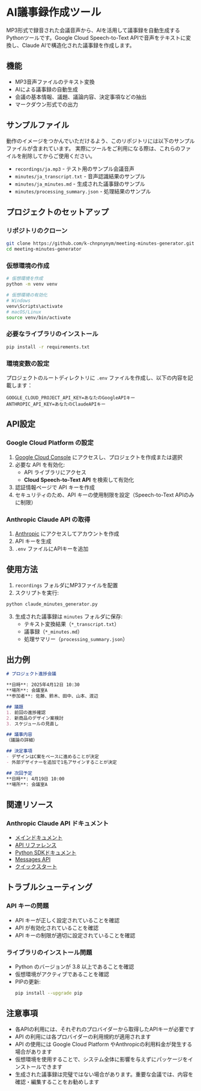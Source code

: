 # AI議事録作成ツール

MP3形式で録音された会議音声から、AIを活用して議事録を自動生成するPythonツールです。Google Cloud Speech-to-Text APIで音声をテキストに変換し、Claude AIで構造化された議事録を作成します。

## 機能

- MP3音声ファイルのテキスト変換
- AIによる議事録の自動生成
- 会議の基本情報、議題、議論内容、決定事項などの抽出
- マークダウン形式での出力

## サンプルファイル
動作のイメージをつかんでいただけるよう、このリポジトリには以下のサンプルファイルが含まれています。
実際にツールをご利用になる際は、これらのファイルを削除してからご使用ください。
- `recordings/ja.mp3` - テスト用のサンプル会議音声
- `minutes/ja_transcript.txt` - 音声認識結果のサンプル
- `minutes/ja_minutes.md` - 生成された議事録のサンプル
- `minutes/processing_summary.json` - 処理結果のサンプル

## プロジェクトのセットアップ

### リポジトリのクローン

```bash
git clone https://github.com/k-chnpnynym/meeting-minutes-generator.git
cd meeting-minutes-generator
```

### 仮想環境の作成

```bash
# 仮想環境を作成
python -m venv venv

# 仮想環境の有効化
# Windows
venv\Scripts\activate
# macOS/Linux
source venv/bin/activate
```

### 必要なライブラリのインストール

```bash
pip install -r requirements.txt
```

### 環境変数の設定

プロジェクトのルートディレクトリに `.env` ファイルを作成し、以下の内容を記載します：

```
GOOGLE_CLOUD_PROJECT_API_KEY=あなたのGoogleAPIキー
ANTHROPIC_API_KEY=あなたのClaudeAPIキー
```

## API設定

### Google Cloud Platform の設定

1. [Google Cloud Console](https://console.cloud.google.com/) にアクセスし、プロジェクトを作成または選択
2. 必要な API を有効化:
   - API ライブラリにアクセス
   - **Cloud Speech-to-Text API** を検索して有効化
3. 認証情報ページで API キーを作成
4. セキュリティのため、API キーの使用制限を設定（Speech-to-Text APIのみに制限）

### Anthropic Claude API の取得

1. [Anthropic](https://console.anthropic.com/) にアクセスしてアカウントを作成
2. API キーを生成
3. `.env` ファイルにAPIキーを追加

## 使用方法

1. `recordings` フォルダにMP3ファイルを配置
2. スクリプトを実行:

```bash
python claude_minutes_generator.py
```

3. 生成された議事録は `minutes` フォルダに保存:
   - テキスト変換結果（`*_transcript.txt`）
   - 議事録（`*_minutes.md`）
   - 処理サマリー（`processing_summary.json`）

## 出力例

```markdown
# プロジェクト進捗会議

**日時**: 2025年4月12日 10:30
**場所**: 会議室A
**参加者**: 佐藤、鈴木、田中、山本、渡辺

## 議題
1. 前回の進捗確認
2. 新商品のデザイン案検討
3. スケジュールの見直し

## 議事内容
（議論の詳細）

## 決定事項
- デザインはC案をベースに進めることが決定
- 外部デザイナーを追加で1名アサインすることが決定

## 次回予定
**日時**: 4月19日 10:00
**場所**: 会議室A
```

## 関連リソース

### Anthropic Claude API ドキュメント

- [メインドキュメント](https://docs.anthropic.com/)
- [API リファレンス](https://docs.anthropic.com/claude/reference/)
- [Python SDKドキュメント](https://github.com/anthropics/anthropic-sdk-python)
- [Messages API](https://docs.anthropic.com/claude/reference/messages_post)
- [クイックスタート](https://docs.anthropic.com/claude/docs/getting-started-with-claude)

## トラブルシューティング

### API キーの問題

- API キーが正しく設定されていることを確認
- API が有効化されていることを確認
- API キーの制限が適切に設定されていることを確認

### ライブラリのインストール問題

- Python のバージョンが 3.8 以上であることを確認
- 仮想環境がアクティブであることを確認
- PIPの更新:
  ```bash
  pip install --upgrade pip
  ```

## 注意事項

- 各APIの利用には、それぞれのプロバイダーから取得したAPIキーが必要です
- API の利用には各プロバイダーの利用規約が適用されます
- API の使用には Google Cloud Platform やAnthropicの利用料金が発生する場合があります
- 仮想環境を使用することで、システム全体に影響を与えずにパッケージをインストールできます
- 生成された議事録は完璧ではない場合があります。重要な会議では、内容を確認・編集することをお勧めします